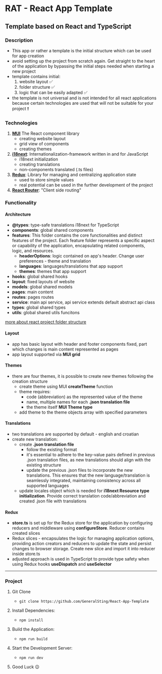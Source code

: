 # RAT - React App Template

## Template based on React and TypeScript

### Description

- This app or rather a template is the initial structure which can be used for app creation
- avoid setting up the project from scratch again. Get straight to the heart of the application by bypassing the initial steps needed when starting a new project
- template contains initial:
  1. website layout :white_check_mark:
  2. folder structure :white_check_mark:
  3. logic that can be easily adapted :white_check_mark:
- the template is not universal and is not intended for all react applications because certain technologies are used that will not be suitable for your project :heavy_exclamation_mark:

### Technologies

1. [**MUI**](https://mui.com) The React component library
   - creating website layout
   - grid view of components
   - creating themes
2. [**i18next**](https://www.i18next.com/): Internationalization-framework written in and for JavaScript
   - i18next initialization
   - creating translations
   - non-components translated (.ts files)
3. [**Redux**](https://react-redux.js.org/): Library for managing and centralizing application state
   - used to store simple values
   - real potential can be used in the further development of the project
4. [**React Router**](https://reactrouter.com/en/main): "Client side routing"

### Functionality

#### Architecture

- **@types**: type-safe translations i18next for TypeScript
- **components**: global shared components
- **features**: This folder contains the core functionalities and distinct features of the project. Each feature folder represents a specific aspect or capability of the application, encapsulating related components, logic, and resources.
  - **headerOptions**: logic contained on app's header. Change user preferences - theme and translation
  - **languages**: languages/translations that app support
  - **themes**: themes that app support
- **hooks**: global shared hooks
- **layout**: fixed layouts of website
- **models**: global shared models
- **pages**: main content
- **routes**: pages routes
- **service**: main api service, api service extends default abstract api class
- **types**: global shared types
- **utils**: global shared utils funcitons

[more about react project folder structure](https://github.com/GeneralSting/Frontend-documentation/blob/main/React/React%20folder%20structure.md)

#### Layout

- app has basic layout with header and footer components fixed, part which changes is main content represented as pages
- app layout supported via **MUI grid**

#### Themes

- there are four themes, it is possible to create new themes following the creation structure
  - create theme using MUI **createTheme** function
  - theme requires:
    - code (abbreviation) as the represented value of the theme
    - name, multiple names for each **.json translation file**
    - the theme itself **MUI Theme type**
  - add theme to the theme objects array with specified parameters

#### Translations

- two translations are supported by default - english and croatian
- create new translation:
  - create **.json translation file**
    - follow the existing format
    - it's essential to adhere to the key-value pairs defined in previous .json translation files, as new translations should align with the existing structure
    - update the previous .json files to incorporate the new translations. This ensures that the new language/translation is seamlessly integrated, maintaining consistency across all supported languages
  - update locales object which is needed for **i18next Resource type initialization**. Provide correct translation code/abbreviation and created .json file with translations

#### Redux

- **store.ts** is set up for the Redux store for the application by configuring reducers and middleware using **configureStore**. Reducer contains created slices
- Redux slices - encapsulates the logic for managing application options, providing action creators and reducers to update the state and persist changes to browser storage. Create new slice and import it into reducer inside store.ts
- adjusted approach is used in TypeScript to provide type safety when using Redux hooks **useDispatch** and **useSelector**

---

### Project

1. Git Clone

   - `git clone https://github.com/GeneralSting/React-App-Template`

2. Install Dependencies:

   - `npm install`

3. Build the Application:

   - `npm run build`

4. Start the Development Server:

   - `npm run dev`

5. Good Luck :wink:
